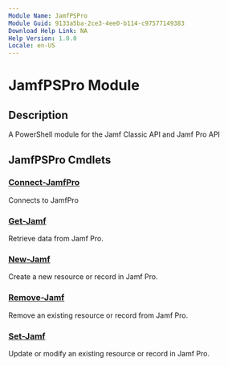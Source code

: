 ```yaml
---
Module Name: JamfPSPro
Module Guid: 9133a5ba-2ce3-4ee0-b114-c97577149383
Download Help Link: NA
Help Version: 1.0.0
Locale: en-US
---
```


# JamfPSPro Module
## Description
A PowerShell module for the Jamf Classic API and Jamf Pro API

## JamfPSPro Cmdlets
### [Connect-JamfPro](Connect-JamfPro.md)
Connects to JamfPro

### [Get-Jamf](Get-Jamf.md)
Retrieve data from Jamf Pro.

### [New-Jamf](New-Jamf.md)
Create a new resource or record in Jamf Pro.

### [Remove-Jamf](Remove-Jamf.md)
Remove an existing resource or record from Jamf Pro.

### [Set-Jamf](Set-Jamf.md)
Update or modify an existing resource or record in Jamf Pro.


